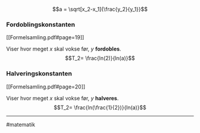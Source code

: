 $$a = \sqrt[x_2-x_1]{\frac{y_2}{y_1}}$$


### Fordoblingskonstanten
[[Formelsamling.pdf#page=19]]

Viser hvor meget $x$ skal vokse før, $y$ **fordobles**.
$$T_2= \frac{ln(2)}{ln(a)}$$

### Halveringskonstanten
[[Formelsamling.pdf#page=20]]

Viser hvor meget $x$ skal vokse før, $y$ **halveres**.
$$T_2= \frac{ln(\frac{1}{2})}{ln(a)}$$

---
#matematik 